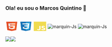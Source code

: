 <h3>Ola! eu sou o Marcos Quintino 👋</h3>
<div style="display: inline_block"><br>
  <img align="center" alt="marquin-HTML" height="30" width="40" src="https://raw.githubusercontent.com/devicons/devicon/master/icons/html5/html5-original.svg">
  <img align="center" alt="marquin-CSS" height="30" width="40" src="https://raw.githubusercontent.com/devicons/devicon/master/icons/css3/css3-original.svg">
  <img align="center" alt="marquin-Js" height="30" width="40" src="https://raw.githubusercontent.com/devicons/devicon/master/icons/javascript/javascript-plain.svg"> 
  <img align="center" alt="marquin-Js" height="40" width="50" src="https://cdn.jsdelivr.net/gh/devicons/devicon/icons/java/java-original.svg" />
  <img align="center" alt="marquin-Js" height="30" width="40" src="https://cdn.jsdelivr.net/gh/devicons/devicon/icons/mysql/mysql-original.svg" /><br><br>
          
          
</div>
  
  <div> 
  <a href = "mailto:marcosquintinodev@gmail.com"><img src="https://img.shields.io/badge/-Gmail-%23333?style=for-the-badge&logo=gmail&logoColor=red a" target="_blank"></a
  <a href="https://www.linkedin.com/in/marcos-andre-quintino/" target="_blank"><img src="https://img.shields.io/badge/-LinkedIn-%230077B5?style=for-the-badge&logo=linkedin&logoColor=white" target="_blank"></a> 
    
  
 
</div>
  
